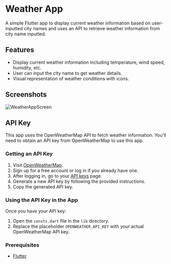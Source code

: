 # Weather App

A simple Flutter app to display current weather information based on user-inputted city names and uses
an API to retrieve weather information from city name inputted.

## Features

- Display current weather information including temperature, wind speed, humidity, etc.
- User can input the city name to get weather details.
- Visual representation of weather conditions with icons.

## Screenshots

![WeatherAppScreen](https://github.com/casrodr/Weatherapp-Flutter/assets/102768038/7231bc69-dc54-4da2-a25e-c3e79196972c)


## API Key

This app uses the OpenWeatherMap API to fetch weather information. You'll need to obtain an API key from OpenWeatherMap to use this app.

### Getting an API Key

1. Visit [OpenWeatherMap](https://openweathermap.org/).
2. Sign up for a free account or log in if you already have one.
3. After logging in, go to your [API keys](https://home.openweathermap.org/api_keys) page.
4. Generate a new API key by following the provided instructions.
5. Copy the generated API key.

### Using the API Key in the App

Once you have your API key:

1. Open the `consts.dart` file in the `lib` directory.
2. Replace the placeholder `OPENWEATHER_API_KEY` with your actual OpenWeatherMap API key.

### Prerequisites

- [Flutter](https://flutter.dev/docs/get-started/install)
